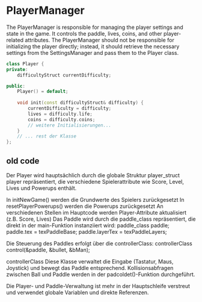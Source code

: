 # PlayerManager

The PlayerManager is responsible for managing the player settings and state in the game. It controls the paddle, lives,
coins, and other player-related attributes. The PlayerManager should not be responsible for initializing the player
directly; instead, it should retrieve the necessary settings from the SettingsManager and pass them to the Player class.

```c++
class Player {
private:
    difficultyStruct currentDifficulty;

public:
    Player() = default;
    
    void init(const difficultyStruct& difficulty) {
        currentDifficulty = difficulty;
        lives = difficulty.life;
        coins = difficulty.coins;
        // weitere Initialisierungen...
    }
    // ... rest der Klasse
};
```

## old code

Der Player wird hauptsächlich durch die globale Struktur player_struct player repräsentiert, die verschiedene
Spielerattribute wie Score, Level, Lives und Powerups enthält.

In initNewGame() werden die Grundwerte des Spielers zurückgesetzt
In resetPlayerPowerups() werden die Powerups zurückgesetzt
An verschiedenen Stellen im Hauptcode werden Player-Attribute aktualisiert (z.B. Score, Lives)
Das Paddle wird durch die paddle_class repräsentiert, die direkt in der main-Funktion instanziiert wird:
paddle_class paddle;
paddle.tex = texPaddleBase;
paddle.layerTex = texPaddleLayers;

Die Steuerung des Paddles erfolgt über die controllerClass:
controllerClass control(&paddle, &bullet, &bMan);

controllerClass
Diese Klasse verwaltet die Eingabe (Tastatur, Maus, Joystick) und bewegt das Paddle entsprechend. Kollisionsabfragen
zwischen Ball und Paddle werden in der padcoldet()-Funktion durchgeführt.

Die Player- und Paddle-Verwaltung ist mehr in der Hauptschleife verstreut und verwendet globale Variablen und direkte
Referenzen.
